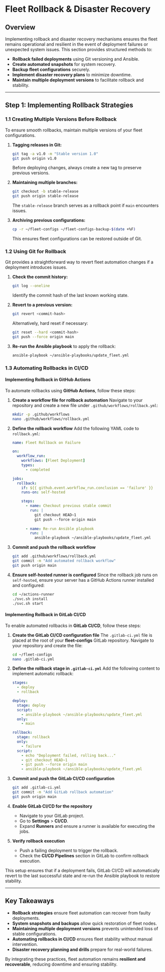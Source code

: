 # Fleet Rollback & Disaster Recovery

## Overview

Implementing rollback and disaster recovery mechanisms ensures the fleet remains operational and resilient in the event of deployment failures or unexpected system issues. This section provides structured methods to:

- **Rollback failed deployments** using Git versioning and Ansible.
- **Create automated snapshots** for system recovery.
- **Backup fleet configurations** securely.
- **Implement disaster recovery plans** to minimize downtime.
- **Maintain multiple deployment versions** to facilitate rollback and stability.

---

## Step 1: Implementing Rollback Strategies

### 1.1 Creating Multiple Versions Before Rollback

To ensure smooth rollbacks, maintain multiple versions of your fleet configurations.

1. **Tagging releases in Git:**
   ```bash
   git tag -a v1.0 -m "Stable version 1.0"
   git push origin v1.0
   ```
   Before deploying changes, always create a new tag to preserve previous versions.

2. **Maintaining multiple branches:**
   ```bash
   git checkout -b stable-release
   git push origin stable-release
   ```
   The `stable-release` branch serves as a rollback point if `main` encounters issues.

3. **Archiving previous configurations:**
   ```bash
   cp -r ~/fleet-configs ~/fleet-configs-backup-$(date +%F)
   ```
   This ensures fleet configurations can be restored outside of Git.

### 1.2 Using Git for Rollback

Git provides a straightforward way to revert fleet automation changes if a deployment introduces issues.

1. **Check the commit history:**
   ```bash
   git log --oneline
   ```
   Identify the commit hash of the last known working state.

2. **Revert to a previous version:**
   ```bash
   git revert <commit-hash>
   ```
   Alternatively, hard reset if necessary:
   ```bash
   git reset --hard <commit-hash>
   git push --force origin main
   ```

3. **Re-run the Ansible playbook** to apply the rollback:
   ```bash
   ansible-playbook ~/ansible-playbooks/update_fleet.yml
   ```

### 1.3 Automating Rollbacks in CI/CD

#### **Implementing Rollback in GitHub Actions**

To automate rollbacks using **GitHub Actions**, follow these steps:

1. **Create a workflow file for rollback automation**
   Navigate to your repository and create a new file under `.github/workflows/rollback.yml`:
   ```bash
   mkdir -p .github/workflows
   nano .github/workflows/rollback.yml
   ```

2. **Define the rollback workflow**
   Add the following YAML code to `rollback.yml`:
   ```yaml
   name: Fleet Rollback on Failure

   on:
     workflow_run:
       workflows: [Fleet Deployment]
       types:
         - completed

   jobs:
     rollback:
       if: ${{ github.event.workflow_run.conclusion == 'failure' }}
       runs-on: self-hosted

       steps:
         - name: Checkout previous stable commit
           run: |
             git checkout HEAD~1
             git push --force origin main
         
         - name: Re-run Ansible playbook
           run: |
             ansible-playbook ~/ansible-playbooks/update_fleet.yml
   ```

3. **Commit and push the rollback workflow**
   ```bash
   git add .github/workflows/rollback.yml
   git commit -m "Add automated rollback workflow"
   git push origin main
   ```

4. **Ensure self-hosted runner is configured**
   Since the rollback job runs on `self-hosted`, ensure your server has a GitHub Actions runner installed and configured:
   ```bash
   cd ~/actions-runner
   ./svc.sh install
   ./svc.sh start
   ```

#### **Implementing Rollback in GitLab CI/CD**

To enable automated rollbacks in **GitLab CI/CD**, follow these steps:

1. **Create the GitLab CI/CD configuration file**
   The `.gitlab-ci.yml` file is placed at the root of your **fleet-configs** GitLab repository. Navigate to your repository and create the file:
   ```bash
   cd ~/fleet-configs
   nano .gitlab-ci.yml
   ```

2. **Define the rollback stage in `.gitlab-ci.yml`**
   Add the following content to implement automatic rollback:
   ```yaml
   stages:
     - deploy
     - rollback

   deploy:
     stage: deploy
     script:
       - ansible-playbook ~/ansible-playbooks/update_fleet.yml
     only:
       - main

   rollback:
     stage: rollback
     only:
       - failure
     script:
       - echo "Deployment failed, rolling back..."
       - git checkout HEAD~1
       - git push --force origin main
       - ansible-playbook ~/ansible-playbooks/update_fleet.yml
   ```

3. **Commit and push the GitLab CI/CD configuration**
   ```bash
   git add .gitlab-ci.yml
   git commit -m "Add GitLab rollback automation"
   git push origin main
   ```

4. **Enable GitLab CI/CD for the repository**
   - Navigate to your GitLab project.
   - Go to **Settings** > **CI/CD**.
   - Expand **Runners** and ensure a runner is available for executing the jobs.

5. **Verify rollback execution**
   - Push a failing deployment to trigger the rollback.
   - Check the **CI/CD Pipelines** section in GitLab to confirm rollback execution.

This setup ensures that if a deployment fails, GitLab CI/CD will automatically revert to the last successful state and re-run the Ansible playbook to restore stability.

---

## Key Takeaways

- **Rollback strategies** ensure fleet automation can recover from faulty deployments.
- **System snapshots and backups** allow quick restoration of fleet nodes.
- **Maintaining multiple deployment versions** prevents unintended loss of stable configurations.
- **Automating rollbacks in CI/CD** ensures fleet stability without manual intervention.
- **Disaster recovery planning and drills** prepare for real-world failures.

By integrating these practices, fleet automation remains **resilient and recoverable**, reducing downtime and ensuring stability.

